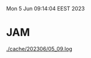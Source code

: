 Mon  5 Jun 09:14:04 EEST 2023
# JAM
<a href='./cache/202306/05_09.log'>./cache/202306/05_09.log</a>
